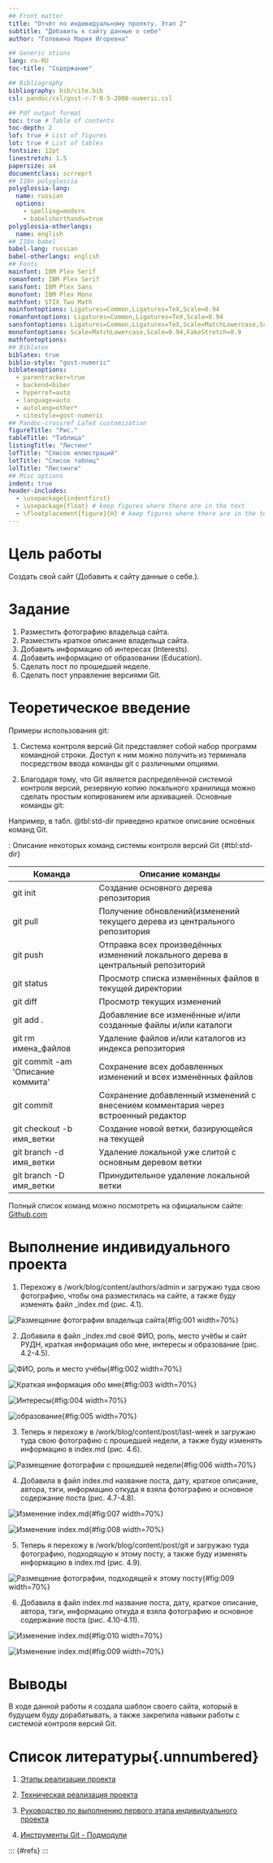 ```yaml
---
## Front matter
title: "Отчёт по индивидуальному проекту. Этап 2"
subtitle: "Добавить к сайту данные о себе"
author: "Головина Мария Игоревна"

## Generic otions
lang: ru-RU
toc-title: "Содержание"

## Bibliography
bibliography: bib/cite.bib
csl: pandoc/csl/gost-r-7-0-5-2008-numeric.csl

## Pdf output format
toc: true # Table of contents
toc-depth: 2
lof: true # List of figures
lot: true # List of tables
fontsize: 12pt
linestretch: 1.5
papersize: a4
documentclass: scrreprt
## I18n polyglossia
polyglossia-lang:
  name: russian
  options:
	- spelling=modern
	- babelshorthands=true
polyglossia-otherlangs:
  name: english
## I18n babel
babel-lang: russian
babel-otherlangs: english
## Fonts
mainfont: IBM Plex Serif
romanfont: IBM Plex Serif
sansfont: IBM Plex Sans
monofont: IBM Plex Mono
mathfont: STIX Two Math
mainfontoptions: Ligatures=Common,Ligatures=TeX,Scale=0.94
romanfontoptions: Ligatures=Common,Ligatures=TeX,Scale=0.94
sansfontoptions: Ligatures=Common,Ligatures=TeX,Scale=MatchLowercase,Scale=0.94
monofontoptions: Scale=MatchLowercase,Scale=0.94,FakeStretch=0.9
mathfontoptions:
## Biblatex
biblatex: true
biblio-style: "gost-numeric"
biblatexoptions:
  - parentracker=true
  - backend=biber
  - hyperref=auto
  - language=auto
  - autolang=other*
  - citestyle=gost-numeric
## Pandoc-crossref LaTeX customization
figureTitle: "Рис."
tableTitle: "Таблица"
listingTitle: "Листинг"
lofTitle: "Список иллюстраций"
lotTitle: "Список таблиц"
lolTitle: "Листинги"
## Misc options
indent: true
header-includes:
  - \usepackage{indentfirst}
  - \usepackage{float} # keep figures where there are in the text
  - \floatplacement{figure}{H} # keep figures where there are in the text
---
```


# Цель работы

Создать свой сайт (Добавить к сайту данные о себе.).


# Задание

1. Разместить фотографию владельца сайта.
2. Разместить краткое описание владельца сайта.
3. Добавить информацию об интересах (Interests).
4. Добавить информацию от образовании (Education).
5. Сделать пост по прошедшей неделе.
6. Сделать пост управление версиями Git.

# Теоретическое введение

Примеры использования git:

1. Система контроля версий Git представляет собой набор программ командной строки. 
Доступ к ним можно получить из терминала посредством ввода команды git с различными опциями.

2. Благодаря тому, что Git является распределённой системой контроля версий, резервную копию локального хранилища можно сделать простым копированием или архивацией.
Основные команды git:

Например, в табл. @tbl:std-dir приведено краткое описание основных команд Git.

: Описание некоторых команд системы контроля версий Git {#tbl:std-dir}

| Команда | Описание команды                                                                  |
|--------------|-----------------------------------------------------------------------------------|
| git init     | Создание основного дерева репозитория  |
| git pull     | Получение обновлений(изменений текущего дерева из центрального репозитория |
| git push     | Отправка всех произведённых изменений локального дерева в центральный репозиторий |
| git status   | Просмотр списка изменённых файлов в текущей директории |
| git diff     | Просмотр текущих изменений  |
| git add .    | Добавление все изменённые и/или созданные файлы и/или каталоги |
| git rm имена_файлов | Удаление файлов и/или каталогов из индекса репозитория |
| git commit -am 'Описание коммита'| Сохранение всех добавленных изменений и всех изменённых файлов |
| git commit   | Сохранение добавленный изменений с внесением комментария через встроенный редактор |
| git checkout -b имя_ветки | Создание новой ветки, базирующейся на текущей | 
| git branch -d имя_ветки | Удаление локальной уже слитой с основным деревом ветки |
| git branch -D имя_ветки | Принудительное удаление локальной ветки |


Полный список команд можно посмотреть на официальном сайте: [Github.com](https://docs.github.com/en/get-started/using-github/github-command-palette)


# Выполнение индивидуального проекта

1. Перехожу в /work/blog/content/authors/admin и загружаю туда свою фотографию, чтобы она разместилась на сайте, а также буду изменять файл _index.md (рис. 4.1).

![Размещение фотографии владельца сайта](image/1.png){#fig:001 width=70%}

2. Добавила в файл _index.md своё ФИО, роль, место учёбы и сайт РУДН, краткая информация обо мне, интересы и образование (рис. 4.2-4.5).

![ФИО, роль и место учёбы](image/2.png){#fig:002 width=70%}

![Краткая информация обо мне](image/11.png){#fig:003 width=70%}

![Интересы](image/3.png){#fig:004 width=70%}

![образование](image/4.png){#fig:005 width=70%}

3. Теперь я перехожу в /work/blog/content/post/last-week и загружаю туда свою фотографию с прошедшей недели, а также буду изменять информацию в index.md (рис. 4.6).

![Размещение фотографии с прошедшей недели](image/5.png){#fig:006 width=70%}

4. Добавила в файл index.md название поста, дату, краткое описание, автора, тэги, информацию откуда я взяла фотографию и основное содержание поста (рис. 4.7-4.8).

![Изменение index.md](image/6.png){#fig:007 width=70%}

![Изменение index.md](image/7.png){#fig:008 width=70%}

5. Теперь я перехожу в /work/blog/content/post/git и загружаю туда фотографию, подходящую к этому посту, а также буду изменять информацию в index.md (рис. 4.9).

![Размещение фотографии, подходящей к этому посту](image/8.png){#fig:009 width=70%}

6. Добавила в файл index.md название поста, дату, краткое описание, автора, тэги, информацию откуда я взяла фотографию и основное содержание поста (рис. 4.10-4.11).

![Изменение index.md](image/9.png){#fig:010 width=70%}

![Изменение index.md](image/10.png){#fig:009 width=70%}

# Выводы

В ходе данной работы я создала шаблон своего сайта, который в будущем буду дорабатывать, а также закрепила навыки работы с системой контроля версий Git.

# Список литературы{.unnumbered}

1. [Этапы реализации проекта](https://esystem.rudn.ru/mod/page/view.php?id=970806&forceview=1)

2. [Техническая реализация проекта](https://esystem.rudn.ru/mod/page/view.php?id=970807&forceview=1)

3. [Руководство по выполнению первого этапа индивидуального проекта](https://esystem.rudn.ru/mod/url/view.php?id=980904&forceview=1)

4. [Инструменты Git - Подмодули](https://git-scm.com/book/ru/v2/%D0%98%D0%BD%D1%81%D1%82%D1%80%D1%83%D0%BC%D0%B5%D0%BD%D1%82%D1%8B-Git-%D0%9F%D0%BE%D0%B4%D0%BC%D0%BE%D0%B4%D1%83%D0%BB%D0%B8)

::: {#refs}
:::
